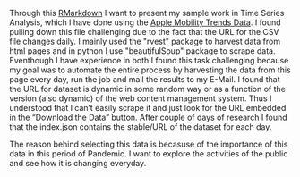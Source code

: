 Through this [RMarkdown](www.rstudio.com) I want to present my sample work in Time Series Analysis, which I have done using the [Apple Mobility Trends Data](https://covid19.apple.com/mobility). I found pulling down this file challenging due to the fact that the URL for the CSV file changes daily. I mainly used the "rvest" package to harvest data from html pages and in python I use "beautifulSoup" package to scrape data. Eventhough I have experience in both I found this task challenging because my goal was to automate the entire process by harvesting the data from this page every day, run the job and mail the results to my E-Mail. I found that the URL for dataset is dynamic in some random way or as a function of the version (also dynamic) of the web content management system. Thus I understood that I can’t easily scrape it and just look for the URL embedded in the “Download the Data” button. After couple of days of research I found that the index.json contains the stable/URL of the dataset for each day.


The reason behind selecting this data is becasuse of the importance of this data in this period of Pandemic. I want to explore the activities of the public and see how it is changing everyday.
